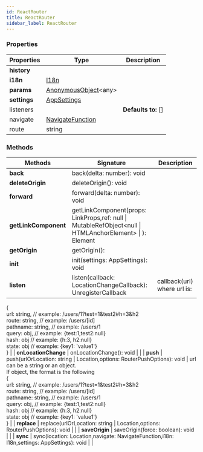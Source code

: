```yaml
---
id: ReactRouter
title: ReactRouter
sidebar_label: ReactRouter
---
```




### Properties

| Properties | Type | Description |
| --------- | ---- | ----------- |
| **history** |  |  |
| **i18n** | [I18n](/framework-api/interfaces/I18n.md) |  |
| **params** | [AnonymousObject](/framework-api/interfaces/AnonymousObject.md)<any\> |  |
| **settings** | [AppSettings](/framework-api/interfaces/AppSettings.md) |  |
| listeners |  | **Defaults to:** [] |
| navigate | [NavigateFunction](/framework-api/interfaces/NavigateFunction.md) |  |
| route | string |  |


### Methods

| Methods | Signature | Description |
| --------- | ---- | ----------- |
| **back** | back(delta: number): void |  |
| **deleteOrigin** | deleteOrigin(): void |  |
| **forward** | forward(delta: number): void |  |
| **getLinkComponent** | getLinkComponent(props: LinkProps,ref: null \| MutableRefObject<null \| HTMLAnchorElement\> \| ): Element |  |
| **getOrigin** | getOrigin():  |  |
| **init** | init(settings: AppSettings): void |  |
| **listen** | listen(callback: LocationChangeCallback): UnregisterCallback | callback(url) where url is:  
{  
  url: string, // example: /users/1?test=1&test2#h=3&h2  
  route: string, // example: /users/[id]  
  pathname: string, // example: /users/1  
  query: obj, // example: {test:1,test2:null}  
  hash: obj // example: {h:3, h2:null}  
  state: obj // example: {key1: 'value1'}  
} |
| **onLocationChange** | onLocationChange(): void |  |
| **push** | push(urlOrLocation: string \| Location,options: RouterPushOptions): void | url can be a string or an object.  
If object, the format is the following  
{  
  url: string, // example: /users/1?test=1&test2#h=3&h2  
  route: string, // example: /users/[id]  
  pathname: string, // example: /users/1  
  query: obj, // example: {test:1,test2:null}  
  hash: obj // example: {h:3, h2:null}  
  state: obj // example: {key1: 'value1'}  
} |
| **replace** | replace(urlOrLocation: string \| Location,options: RouterPushOptions): void |  |
| **saveOrigin** | saveOrigin(force: boolean): void |  |
| **sync** | sync(location: Location,navigate: NavigateFunction,i18n: I18n,settings: AppSettings): void |  |
